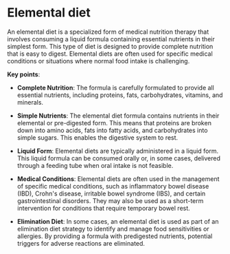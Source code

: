 <!--
source: gpt-3 + jph editing
tags: diets
-->

# Elemental diet

An elemental diet is a specialized form of medical nutrition therapy that involves consuming a liquid formula containing essential nutrients in their simplest form. This type of diet is designed to provide complete nutrition that is easy to digest. Elemental diets are often used for specific medical conditions or situations where normal food intake is challenging.

**Key points**:

* **Complete Nutrition**: The formula is carefully formulated to provide all essential nutrients, including proteins, fats, carbohydrates, vitamins, and minerals.

* **Simple Nutrients**: The elemental diet formula contains nutrients in their elemental or pre-digested form. This means that proteins are broken down into amino acids, fats into fatty acids, and carbohydrates into simple sugars. This enables the digestive system to rest.

* **Liquid Form**: Elemental diets are typically administered in a liquid form. This liquid formula can be consumed orally or, in some cases, delivered through a feeding tube when oral intake is not feasible.

* **Medical Conditions**: Elemental diets are often used in the management of specific medical conditions, such as inflammatory bowel disease (IBD), Crohn's disease, irritable bowel syndrome (IBS), and certain gastrointestinal disorders. They may also be used as a short-term intervention for conditions that require temporary bowel rest.

* **Elimination Diet**: In some cases, an elemental diet is used as part of an elimination diet strategy to identify and manage food sensitivities or allergies. By providing a formula with predigested nutrients, potential triggers for adverse reactions are eliminated.

